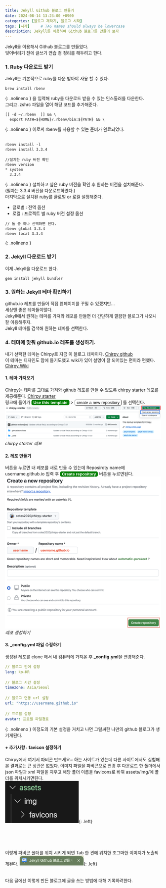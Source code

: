 ```yaml
---
title: Jekyll Github 블로그 만들기
date: 2024-08-14 13:23:00 +0900
categories: [블로그 제작기, 블로그 시작]
tags: [시작]     # TAG names should always be lowercase
description: Jekyll를 이용하여 Github 블로그를 만들어 보자
---
```


Jekyll을 이용해서 Github 블로그를 만들었다.   
잊어버리기 전에 글쓰기 연습 겸 정리를 해두려고 한다.   

### 1. Ruby 다운로드 받기
Jekyll는 기본적으로 ruby를 다운 받아야 사용 할 수 있다.
```shell
brew install rbenv
```
{: .nolineno }
을 입력해 ruby를 다운로드 받을 수 있는 인스톨러를 다운한다.   
그리고 .zshrc 파일을 열어 해당 코드를 추가해준다.
```shell
[[ -d ~/.rbenv  ]] && \
  export PATH=${HOME}/.rbenv/bin:${PATH} && \
```
{: .nolineno }
이로써 rbenv를 사용할 수 있는 준비가 완료되었다.   
<br>

```shell
rbenv install -l
rbenv install 3.3.4

//설치한 ruby 버전 확인
rbenv version
* system
  3.3.4
```
{: .nolineno }
설치하고 싶은 ruby 버전을 확인 후 원하는 버전을 설치해준다.  
(필자는 3.3.4 버전을 다운로드하였다.)    
마지막으로 설치된 ruby를 글로벌 or 로컬 설정해준다.   
- 글로벌 : 전역 옵션
- 로컬 : 프로젝트 별 ruby 버전 설정 옵션

```shell
// 둘 중 하나 선택하면 된다.
rbenv global 3.3.4
rbenv local 3.3.4
```
{: .nolineno }

### 2. Jekyll 다운로드 받기
이제 Jekyll을 다운로드 한다.

```shell
gem install jekyll bundler
```

### 3. 원하는 Jekyll 테마 확인하기
github.io 레포를 만들어 직접 웹페이지를 꾸밀 수 있겠지만...   
세상엔 좋은 테마들이많다.   
Jekyll에서 원하는 테마를 가져와 레포를 만들면 더 간단하게 깔끔한 블로그가 나오니 잘 이용해주자.     
Jekyll 테마를 검색해 원하는 테마를 선택한다.   
 

### 4. 테마에 맞춰 github.io 레포를 생성하기.
내가 선택한 테마는 Chirpy로 지금 이 블로그 테마이다. [Chirpy github](https://github.com/cotes2020/jekyll-theme-chirpy/)   
이 테마는 디자인도 맘에 들기도했고 wiki가 있어 설명이 잘 되어있는 편이라 편했다. [Chirpy Wiki](https://github.com/cotes2020/jekyll-theme-chirpy/wiki)   

#### 1. 테마 가져오기
Chirpy는 테마를 그대로 가져와 github 레포를 만들 수 있도록 chirpy starter 레포를 제공해준다. [Chirpy starter](https://github.com/cotes2020/chirpy-starter)    
링크에 들어가 
<button style="background-color:green; border:none; border-radius:5px; color:white">**Use this template**</button> > 
<button style="background-color:white; border-color:black; border-width:0.5px; border-radius:5px; color:black">create a new repository</button> 를 선택한다.
![](assets/post_img/1/img1.png)
_chirpy starter 레포_

#### 2. 레포 만들기
버튼을 누르면 내 레포를 새로 만들 수 있는데 Reposiroty name에 username.github.io 입력 후 <button style="background-color:green; border:none; border-radius:5px; color:white">**Create repository**</button> 버튼을 누르면된다.
![](assets/post_img/1/img2.png)
_레포 생성하기_

#### 3. _config.yml 파일 수정하기
생성된 레포를 clone 해서 내 컴퓨터에 가져온 후 **_config.yml**을 변경해준다.   
```yml
// 블로그 언어 설정
lang: ko-KR 

// 블로그 시간 설정
timezone: Asia/Seoul 

// 블로그 연동 url 설정
url: "https://username.github.io" 

// 프로필 설정
avatar: 프로필 파일경로 
```
{: .nolineno }
이정도의 기본 설정을 거치고 나면 그럴싸한 나만의 github 블로그가 생기게된다.   

#### \+ 추가사항 : favicon 설정하기
Chirpy에서 여기서 파비콘 만드세요~ 하는 사이트가 있는데 다른 사이트에서도 실험해본 결과로는 큰 상관은 없었다.
이미지 파일을 파비콘으로 변경 후 다운로드 한 폴더에서 json 파일과 xml 파일을 지우고 해당 폴더 이름을 favicons로 바꿔 assets/img/에 폴더를 위치시키면된다.   
![](assets/post_img/1/img3.png){: .left}
<br><br><br><br><br>

이렇게 파비콘 폴더를 위치 시키게 되면 Tab 한 켠에 위치한 조그마한 이미지가 노출되게된다.
![](assets/post_img/1/img4.png){: .left}   
<br><br>
다음 글에선 이렇게 만든 블로그에 글을 쓰는 방법에 대해 기록하려한다.